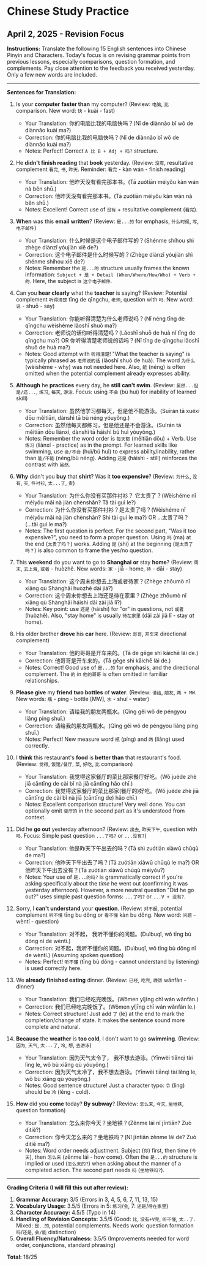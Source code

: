 # Chinese Study Practice
## April 2, 2025 - Revision Focus

**Instructions:** Translate the following 15 English sentences into Chinese Pinyin and Characters. Today's focus is on revising grammar points from previous lessons, especially comparisons, question formation, and complements. Pay close attention to the feedback you received yesterday. Only a few new words are included.

---

**Sentences for Translation:**

1.  Is your **computer** **faster than** my computer? (Review: `电脑`, `比` comparison. New word: `快` - kuài - fast)
    *   Your Translation: 你的电脑比我的电脑快吗？(Nǐ de diànnǎo bǐ wǒ de diànnǎo kuài ma?)
    *   Correction: 你的电脑比我的电脑快吗？(Nǐ de diànnǎo bǐ wǒ de diànnǎo kuài ma?)
    *   Notes: Perfect! Correct `A 比 B + Adj + 吗?` structure.

2.  He **didn't finish reading** that **book** yesterday. (Review: `没有`, resultative complement `看完`, `书`, `昨天`. Reminder: `看完` - kàn wán - finish reading)
    *   Your Translation: 他昨天没有看完那本书。(Tā zuótiān méiyǒu kàn wán nà běn shū.)
    *   Correction: 他昨天没有看完那本书。(Tā zuótiān méiyǒu kàn wán nà běn shū.)
    *   Notes: Excellent! Correct use of `没有` + resultative complement (`看完`).

3.  **When** was this **email** **written**? (Review: `是...的` for emphasis, `什么时候`, `写`, `电子邮件`)
    *   Your Translation: 什么时候是这个电子邮件写的？(Shénme shíhou shì zhège diànzǐ yóujiàn xiě de?)
    *   Correction: 这个电子邮件是什么时候写的？(Zhège diànzǐ yóujiàn shì shénme shíhou xiě de?)
    *   Notes: Remember the `是...的` structure usually frames the known information: `Subject + 是 + Detail (When/Where/How/Who) + Verb + 的`. Here, the subject is `这个电子邮件`.

4.  Can you **hear clearly** what the **teacher** is saying? (Review: Potential complement `听得清楚` tīng de qīngchu, `老师`, question with `吗`. New word: `说` - shuō - say)
    *   Your Translation: 你能听得清楚为什么老师说吗？(Nǐ néng tīng de qīngchu wèishéme lǎoshī shuō ma?)
    *   Correction: 老师说的话你听得清楚吗？(Lǎoshī shuō de huà nǐ tīng de qīngchu ma?) OR 你听得清楚老师说的话吗？(Nǐ tīng de qīngchu lǎoshī shuō de huà ma?)
    *   Notes: Good attempt with `听得清楚`! "What the teacher is saying" is typically phrased as `老师说的话` (lǎoshī shuō de huà). The word `为什么` (wèishéme - why) was not needed here. Also, `能` (néng) is often omitted when the potential complement already expresses ability.

5.  **Although** he **practices** every day, he **still** **can't swim**. (Review: `虽然...但是/还...`, `练习`, `每天`, `游泳`. Focus: using `不会` (bú huì) for inability of learned skill)
    *   Your Translation: 虽然他学习都每天，但是他不能游泳。(Suīrán tā xuéxí dōu měitiān, dànshì tā bù néng yóuyǒng.)
    *   Correction: 虽然他每天都练习，但是他还是不会游泳。(Suīrán tā měitiān dōu liànxí, dànshì tā háishì bú huì yóuyǒng.)
    *   Notes: Remember the word order is `每天都` (měitiān dōu) + Verb. Use `练习` (liànxí - practice) as in the prompt. For learned skills like swimming, use `会/不会` (huì/bú huì) to express ability/inability, rather than `能/不能` (néng/bù néng). Adding `还是` (háishì - still) reinforces the contrast with `虽然`.

6.  **Why** didn't you **buy** that **shirt**? Was it **too expensive**? (Review: `为什么`, `没有`, `买`, `件衬衫`, `太...了`, `贵`)
    *   Your Translation: 为什么你没有买那件衬衫？ 它太贵了？(Wèishéme nǐ méiyǒu mǎi nà jiàn chènshān? Tā tài guì le?)
    *   Correction: 为什么你没有买那件衬衫？是太贵了吗？(Wèishéme nǐ méiyǒu mǎi nà jiàn chènshān? Shì tài guì le ma?) OR ...太贵了吗？(...tài guì le ma?)
    *   Notes: The first question is perfect. For the second part, "Was it too expensive?", you need to form a proper question. Using `吗` (ma) at the end (`太贵了吗？`) works. Adding `是` (shì) at the beginning (`是太贵了吗？`) is also common to frame the yes/no question.

7.  This **weekend** do you want to go to **Shanghai** **or** stay **home**? (Review: `周末`, `去上海`, `或者` - huòzhě. New words: `家` - jiā - home, `待` - dāi - stay)
    *   Your Translation: 这个周末你想去上海或者待家？(Zhège zhōumò nǐ xiǎng qù Shànghǎi huòzhě dài jiā?)
    *   Correction: 这个周末你想去上海还是待在家里？(Zhège zhōumò nǐ xiǎng qù Shànghǎi háishi dāi zài jiā lǐ?)
    *   Notes: Key point: use `还是` (háishi) for "or" in questions, not `或者` (huòzhě). Also, "stay home" is usually `待在家里` (dāi zài jiā lǐ - stay *at* home).

8.  His older brother **drove** his **car** here. (Review: `哥哥`, `开车来` directional complement)
    *   Your Translation: 他的哥哥是开车来的。(Tā de gēge shì kāichē lái de.)
    *   Correction: 他哥哥是开车来的。(Tā gēge shì kāichē lái de.)
    *   Notes: Correct! Good use of `是...的` for emphasis, and the directional complement. The `的` in `他的哥哥` is often omitted in familiar relationships.

9.  **Please give** my **friend** **two bottles** of **water**. (Review: `请给`, `朋友`, `两 + MW`. New words: `瓶` - píng - bottle [MW], `水` - shuǐ - water)
    *   Your Translation: 请给我的朋友两瓶水。(Qǐng gěi wǒ de péngyou liǎng píng shuǐ.)
    *   Correction: 请给我的朋友两瓶水。(Qǐng gěi wǒ de péngyou liǎng píng shuǐ.)
    *   Notes: Perfect! New measure word `瓶` (píng) and `两` (liǎng) used correctly.

10. I **think** this restaurant's **food** is **better than** that restaurant's food. (Review: `觉得`, `饭馆/餐厅`, `菜`, `好吃`, `比` comparison)
    *   Your Translation: 我觉得这家餐厅的菜比那家餐厅好吃。(Wǒ juéde zhè jiā cāntīng de cài bǐ nà jiā cāntīng hǎo chī.)
    *   Correction: 我觉得这家餐厅的菜比那家(餐厅的)好吃。(Wǒ juéde zhè jiā cāntīng de cài bǐ nà jiā (cāntīng de) hǎo chī.)
    *   Notes: Excellent comparison structure! Very well done. You can optionally omit `餐厅的` in the second part as it's understood from context.

11. Did he **go out** yesterday afternoon? (Review: `出去`, `昨天下午`, question with `吗`. Focus: Simple past question `...了吗?` or `...没有?`)
    *   Your Translation: 他是昨天下午出去的吗？(Tā shì zuótiān xiàwǔ chūqù de ma?)
    *   Correction: 他昨天下午出去了吗？(Tā zuótiān xiàwǔ chūqù le ma?) OR 他昨天下午出去没有？(Tā zuótiān xiàwǔ chūqù méiyǒu?)
    *   Notes: Your use of `是...的吗?` is grammatically correct if you're asking specifically about the *time* he went out (confirming it was yesterday afternoon). However, a more neutral question "Did he go out?" uses simple past question forms: `...了吗?` or `...V + 没有?`.

12. Sorry, I **can't understand** your **question**. (Review: `对不起`, potential complement `听不懂` tīng bu dǒng or `看不懂` kàn bu dǒng. New word: `问题` - wèntí - question)
    *   Your Translation: 对不起， 我听不懂你的问题。(Duìbuqǐ, wǒ tīng bù dǒng nǐ de wèntí.)
    *   Correction: 对不起，我听不懂你的问题。(Duìbuqǐ, wǒ tīng bù dǒng nǐ de wèntí.) (Assuming spoken question)
    *   Notes: Perfect! `听不懂` (tīng bù dǒng - cannot understand by listening) is used correctly here.

13. We **already finished eating** dinner. (Review: `已经`, `吃完`, `晚饭` wǎnfàn - dinner)
    *   Your Translation: 我们已经吃完晚饭。(Wǒmen yǐjīng chī wán wǎnfàn.)
    *   Correction: 我们已经吃完晚饭了。(Wǒmen yǐjīng chī wán wǎnfàn le.)
    *   Notes: Correct structure! Just add `了` (le) at the end to mark the completion/change of state. It makes the sentence sound more complete and natural.

14. **Because** the **weather** is **too cold**, I don't want to go **swimming**. (Review: `因为`, `天气`, `太...了`, `冷`, `想`, `去游泳`)
    *   Your Translation: 因为天气太令了， 我不想去游泳。(Yīnwèi tiānqì tài lìng le, wǒ bù xiǎng qù yóuyǒng.)
    *   Correction: 因为天气太冷了，我不想去游泳。(Yīnwèi tiānqì tài lěng le, wǒ bù xiǎng qù yóuyǒng.)
    *   Notes: Good sentence structure! Just a character typo: `令` (lìng) should be `冷` (lěng - cold).

15. **How** did you **come** today? **By subway**? (Review: `怎么来`, `今天`, `坐地铁`, question formation)
    *   Your Translation: 怎么来你今天？坐地铁？(Zěnme lái nǐ jīntiān? Zuò dìtiě?)
    *   Correction: 你今天怎么来的？坐地铁吗？(Nǐ jīntiān zěnme lái de? Zuò dìtiě ma?)
    *   Notes: Word order needs adjustment. Subject (`你`) first, then time (`今天`), then `怎么来` (zěnme lái - how come). Often the `是...的` structure is implied or used (`怎么来的?`) when asking about the manner of a completed action. The second part needs `吗` (`坐地铁吗?`).

---

**Grading Criteria (I will fill this out after review):**

1.  **Grammar Accuracy:** 3/5 (Errors in 3, 4, 5, 6, 7, 11, 13, 15)
2.  **Vocabulary Usage:** 3.5/5 (Errors in 5: `练习`/`会`, 7: `还是`/`待在家里`)
3.  **Character Accuracy:** 4.5/5 (Typo in 14)
4.  **Handling of Revision Concepts:** 3.5/5 (Good: `比`, `没有+V完`, `听不懂`, `太..了`. Mixed: `是..的`, potential complements. Needs work: question formation `吗`/`还是`, `会/能` distinction)
5.  **Overall Fluency/Naturalness:** 3.5/5 (Improvements needed for word order, conjunctions, standard phrasing)

**Total:** 18/25 
